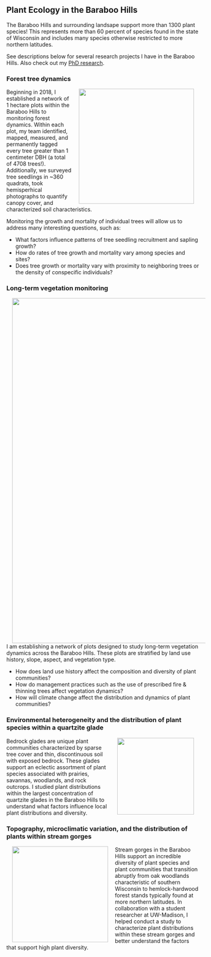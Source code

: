 ## Plant Ecology in the Baraboo Hills

The Baraboo Hills and surrounding landsape support more than 1300 plant species! This represents more than 60 percent of species found in the state of Wisconsin and includes many species otherwise restricted to more northern latitudes.

See descriptions below for several research projects I have in the Baraboo Hills. Also check out my [PhD research](/coexistence).

### Forest tree dynamics
<img style="padding: 0 15px; float: right;" src="https://jaredjbeck.github.io/IMG_2156.JPG" width="300" align="right">

Beginning in 2018, I established a network of 1 hectare plots within the Baraboo Hills to monitoring forest dynamics. Within each plot, my team identified, mapped, measured, and permanently tagged every tree greater than 1 centimeter DBH (a total of 4708 trees!). Additionally, we surveyed tree seedlings in ~360 quadrats, took hemisperhical photographs to quantify canopy cover, and characterized soil characteristics.

Monitoring the growth and mortality of individual trees will allow us to address many interesting questions, such as:
* What factors influence patterns of tree seedling recruitment and sapling growth?
* How do rates of tree growth and mortality vary among species and sites?
* Does tree growth or mortality vary with proximity to neighboring trees or the density of conspecific individuals?

### Long-term vegetation monitoring

<img style="padding: 0 15px; float: left;" src="https://jaredjbeck.github.io/content/baraboo_hills_monitoring_plot_map.png" width="900" align="left">

I am establishing a network of plots designed to study long-term vegetation dynamics across the Baraboo Hills. These plots are stratified by land use history, slope, aspect, and vegetation type. 

* How does land use history affect the composition and diversity of plant communities?
* How do management practices such as the use of prescribed fire & thinning trees affect vegetation dynamics?
* How will climate change affect the distribution and dynamics of plant communities?

### Environmental heterogeneity and the distribution of plant species within a quartzite glade
<img style="padding: 0 15px; float: right;" src="https://jaredjbeck.github.io/images/IMG_3624.png" width="200" align="right">

Bedrock glades are unique plant communities characterized by sparse tree cover and thin, discontinuous soil with exposed bedrock. These glades support an eclectic assortment of plant species associated with prairies, savannas, woodlands, and rock outcrops. I studied plant distributions within the largest concentration of quartzite glades in the Baraboo Hills to understand what factors influence local plant distributions and diversity.

### Topography, microclimatic variation, and the distribution of plants within stream gorges
<img style="padding: 0 15px; float: left;" src="https://jaredjbeck.github.io/images/IMG_1109.JPG" width="250" align="left"> Stream gorges in the Baraboo Hills support an incredible diversity of plant species and plant communities that transition abruptly from oak woodlands characteristic of southern Wisconsin to hemlock-hardwood forest stands typically found at more northern latitudes. In collaboration with a student researcher at UW-Madison, I helped conduct a study to characterize plant distributions within these stream gorges and better understand the factors that support high plant diversity.

